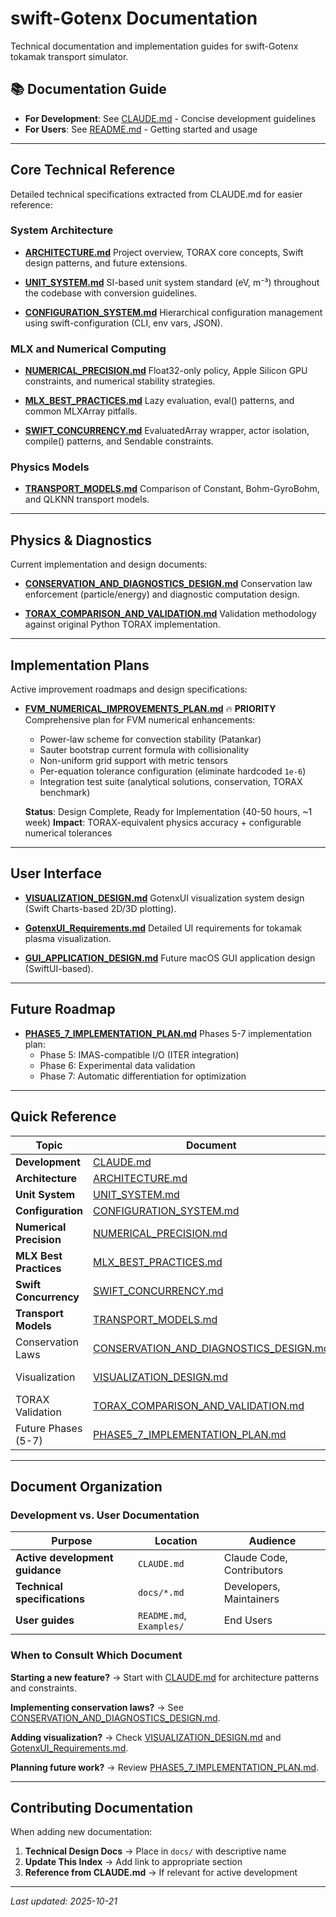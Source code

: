 # swift-Gotenx Documentation

Technical documentation and implementation guides for swift-Gotenx tokamak transport simulator.

## 📚 Documentation Guide

- **For Development**: See [CLAUDE.md](../CLAUDE.md) - Concise development guidelines
- **For Users**: See [README.md](../README.md) - Getting started and usage

---

## Core Technical Reference

Detailed technical specifications extracted from CLAUDE.md for easier reference:

### System Architecture

- **[ARCHITECTURE.md](ARCHITECTURE.md)**
  Project overview, TORAX core concepts, Swift design patterns, and future extensions.

- **[UNIT_SYSTEM.md](UNIT_SYSTEM.md)**
  SI-based unit system standard (eV, m⁻³) throughout the codebase with conversion guidelines.

- **[CONFIGURATION_SYSTEM.md](CONFIGURATION_SYSTEM.md)**
  Hierarchical configuration management using swift-configuration (CLI, env vars, JSON).

### MLX and Numerical Computing

- **[NUMERICAL_PRECISION.md](NUMERICAL_PRECISION.md)**
  Float32-only policy, Apple Silicon GPU constraints, and numerical stability strategies.

- **[MLX_BEST_PRACTICES.md](MLX_BEST_PRACTICES.md)**
  Lazy evaluation, eval() patterns, and common MLXArray pitfalls.

- **[SWIFT_CONCURRENCY.md](SWIFT_CONCURRENCY.md)**
  EvaluatedArray wrapper, actor isolation, compile() patterns, and Sendable constraints.

### Physics Models

- **[TRANSPORT_MODELS.md](TRANSPORT_MODELS.md)**
  Comparison of Constant, Bohm-GyroBohm, and QLKNN transport models.

---

## Physics & Diagnostics

Current implementation and design documents:

- **[CONSERVATION_AND_DIAGNOSTICS_DESIGN.md](CONSERVATION_AND_DIAGNOSTICS_DESIGN.md)**
  Conservation law enforcement (particle/energy) and diagnostic computation design.

- **[TORAX_COMPARISON_AND_VALIDATION.md](TORAX_COMPARISON_AND_VALIDATION.md)**
  Validation methodology against original Python TORAX implementation.

---

## Implementation Plans

Active improvement roadmaps and design specifications:

- **[FVM_NUMERICAL_IMPROVEMENTS_PLAN.md](FVM_NUMERICAL_IMPROVEMENTS_PLAN.md)** 🔥 **PRIORITY**
  Comprehensive plan for FVM numerical enhancements:
  - Power-law scheme for convection stability (Patankar)
  - Sauter bootstrap current formula with collisionality
  - Non-uniform grid support with metric tensors
  - Per-equation tolerance configuration (eliminate hardcoded `1e-6`)
  - Integration test suite (analytical solutions, conservation, TORAX benchmark)

  **Status**: Design Complete, Ready for Implementation (40-50 hours, ~1 week)
  **Impact**: TORAX-equivalent physics accuracy + configurable numerical tolerances

---

## User Interface

- **[VISUALIZATION_DESIGN.md](VISUALIZATION_DESIGN.md)**
  GotenxUI visualization system design (Swift Charts-based 2D/3D plotting).

- **[GotenxUI_Requirements.md](GotenxUI_Requirements.md)**
  Detailed UI requirements for tokamak plasma visualization.

- **[GUI_APPLICATION_DESIGN.md](GUI_APPLICATION_DESIGN.md)**
  Future macOS GUI application design (SwiftUI-based).

---

## Future Roadmap

- **[PHASE5_7_IMPLEMENTATION_PLAN.md](PHASE5_7_IMPLEMENTATION_PLAN.md)**
  Phases 5-7 implementation plan:
  - Phase 5: IMAS-compatible I/O (ITER integration)
  - Phase 6: Experimental data validation
  - Phase 7: Automatic differentiation for optimization

---

## Quick Reference

| Topic | Document | Status |
|-------|----------|--------|
| **Development** | [CLAUDE.md](../CLAUDE.md) | ✅ Active |
| **Architecture** | [ARCHITECTURE.md](ARCHITECTURE.md) | ✅ Reference |
| **Unit System** | [UNIT_SYSTEM.md](UNIT_SYSTEM.md) | ✅ Reference |
| **Configuration** | [CONFIGURATION_SYSTEM.md](CONFIGURATION_SYSTEM.md) | ✅ Reference |
| **Numerical Precision** | [NUMERICAL_PRECISION.md](NUMERICAL_PRECISION.md) | ✅ Reference |
| **MLX Best Practices** | [MLX_BEST_PRACTICES.md](MLX_BEST_PRACTICES.md) | ✅ Reference |
| **Swift Concurrency** | [SWIFT_CONCURRENCY.md](SWIFT_CONCURRENCY.md) | ✅ Reference |
| **Transport Models** | [TRANSPORT_MODELS.md](TRANSPORT_MODELS.md) | ✅ Reference |
| Conservation Laws | [CONSERVATION_AND_DIAGNOSTICS_DESIGN.md](CONSERVATION_AND_DIAGNOSTICS_DESIGN.md) | ✅ Implemented |
| Visualization | [VISUALIZATION_DESIGN.md](VISUALIZATION_DESIGN.md) | 🚧 In Progress |
| TORAX Validation | [TORAX_COMPARISON_AND_VALIDATION.md](TORAX_COMPARISON_AND_VALIDATION.md) | 📋 Planned |
| Future Phases (5-7) | [PHASE5_7_IMPLEMENTATION_PLAN.md](PHASE5_7_IMPLEMENTATION_PLAN.md) | 📋 Roadmap |

---

## Document Organization

### Development vs. User Documentation

| Purpose | Location | Audience |
|---------|----------|----------|
| **Active development guidance** | `CLAUDE.md` | Claude Code, Contributors |
| **Technical specifications** | `docs/*.md` | Developers, Maintainers |
| **User guides** | `README.md`, `Examples/` | End Users |

### When to Consult Which Document

**Starting a new feature?**
→ Start with [CLAUDE.md](../CLAUDE.md) for architecture patterns and constraints.

**Implementing conservation laws?**
→ See [CONSERVATION_AND_DIAGNOSTICS_DESIGN.md](CONSERVATION_AND_DIAGNOSTICS_DESIGN.md).

**Adding visualization?**
→ Check [VISUALIZATION_DESIGN.md](VISUALIZATION_DESIGN.md) and [GotenxUI_Requirements.md](GotenxUI_Requirements.md).

**Planning future work?**
→ Review [PHASE5_7_IMPLEMENTATION_PLAN.md](PHASE5_7_IMPLEMENTATION_PLAN.md).

---

## Contributing Documentation

When adding new documentation:

1. **Technical Design Docs** → Place in `docs/` with descriptive name
2. **Update This Index** → Add link to appropriate section
3. **Reference from CLAUDE.md** → If relevant for active development

---

*Last updated: 2025-10-21*
